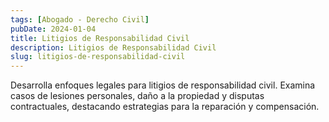 ```yaml
---
tags: [Abogado - Derecho Civil]
pubDate: 2024-01-04
title: Litigios de Responsabilidad Civil
description: Litigios de Responsabilidad Civil
slug: litigios-de-responsabilidad-civil
---
```


Desarrolla enfoques legales para litigios de responsabilidad civil. Examina casos de lesiones personales, daño a la propiedad y disputas contractuales, destacando estrategias para la reparación y compensación.